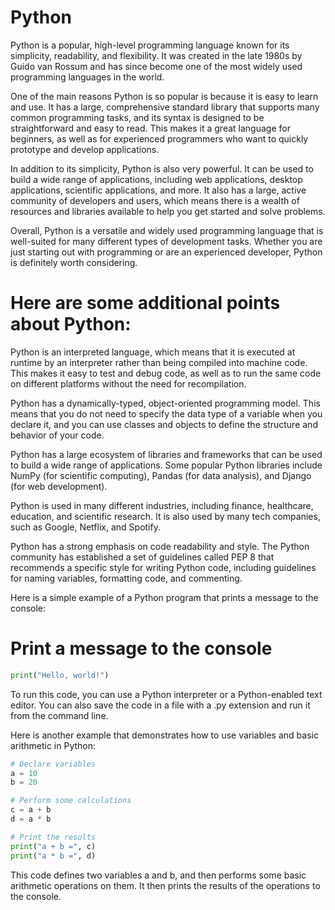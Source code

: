 # Python


Python is a popular, high-level programming language known for its simplicity, readability, and flexibility. It was created in the late 1980s by Guido van Rossum and has since become one of the most widely used programming languages in the world.

One of the main reasons Python is so popular is because it is easy to learn and use. It has a large, comprehensive standard library that supports many common programming tasks, and its syntax is designed to be straightforward and easy to read. This makes it a great language for beginners, as well as for experienced programmers who want to quickly prototype and develop applications.

In addition to its simplicity, Python is also very powerful. It can be used to build a wide range of applications, including web applications, desktop applications, scientific applications, and more. It also has a large, active community of developers and users, which means there is a wealth of resources and libraries available to help you get started and solve problems.

Overall, Python is a versatile and widely used programming language that is well-suited for many different types of development tasks. Whether you are just starting out with programming or are an experienced developer, Python is definitely worth considering.

 
 
 # Here are some additional points about Python:

Python is an interpreted language, which means that it is executed at runtime by an interpreter rather than being compiled into machine code. This makes it easy to test and debug code, as well as to run the same code on different platforms without the need for recompilation.

Python has a dynamically-typed, object-oriented programming model. This means that you do not need to specify the data type of a variable when you declare it, and you can use classes and objects to define the structure and behavior of your code.

Python has a large ecosystem of libraries and frameworks that can be used to build a wide range of applications. Some popular Python libraries include NumPy (for scientific computing), Pandas (for data analysis), and Django (for web development).

Python is used in many different industries, including finance, healthcare, education, and scientific research. It is also used by many tech companies, such as Google, Netflix, and Spotify.

Python has a strong emphasis on code readability and style. The Python community has established a set of guidelines called PEP 8 that recommends a specific style for writing Python code, including guidelines for naming variables, formatting code, and commenting.


 Here is a simple example of a Python program that prints a message to the console:


# Print a message to the console
```py
print("Hello, world!")
```
To run this code, you can use a Python interpreter or a Python-enabled text editor. You can also save the code in a file with a .py extension and run it from the command line.

Here is another example that demonstrates how to use variables and basic arithmetic in Python:
```py
# Declare variables
a = 10
b = 20

# Perform some calculations
c = a + b
d = a * b

# Print the results
print("a + b =", c)
print("a * b =", d)
```

This code defines two variables a and b, and then performs some basic arithmetic operations on them. It then prints the results of the operations to the console.


